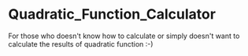 # Quadratic_Function_Calculator
For those who doesn't know how to calculate or simply doesn't want to calculate the results of quadratic function :-)
